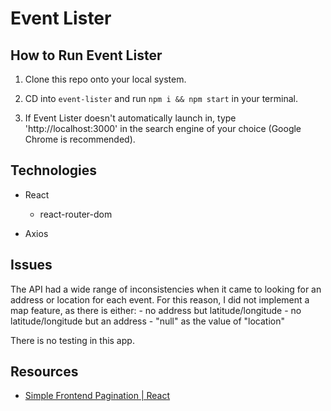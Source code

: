 # Event Lister

## How to Run Event Lister

1. Clone this repo onto your local system.

2. CD into `event-lister` and run `npm i && npm start` in your terminal.

3. If Event Lister doesn't automatically launch in, type 'http://localhost:3000' in the search engine of your choice (Google Chrome is recommended).

## Technologies

- React
    - react-router-dom

- Axios

## Issues

The API had a wide range of inconsistencies when it came to looking for an address or location for each event. For this reason, I did not implement a map feature, as there is either:
    - no address but latitude/longitude
    - no latitude/longitude but an address
    - "null" as the value of "location"

There is no testing in this app.

## Resources

- [Simple Frontend Pagination | React](https://www.youtube.com/watch?v=IYCa1F-OWmk)